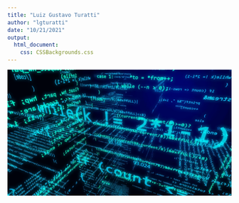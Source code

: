 ```yaml
---
title: "Luiz Gustavo Turatti"
author: "lgturatti"
date: "10/21/2021"
output: 
  html_document:
    css: CSSBackgrounds.css
---
```

![Background image with a lot of words related to programing creating a three dimensional spatial effect](/background.png)
<!-- 
![Alt text](/path/to/image "Extra info")

# Luiz Gustavo Turatti

### Hi there 👋

**lgturatti/lgturatti** is a ✨ _special_ ✨ repository because its `README.md` (this file) appears on your GitHub profile.

Here are some ideas to get you started:

- 🔭 I’m currently working on ...
- 🌱 I’m currently learning ...
- 👯 I’m looking to collaborate on ...
- 🤔 I’m looking for help with ...
- 💬 Ask me about ...
- 📫 How to reach me: ...
- 😄 Pronouns: ...
- ⚡ Fun fact: ...
-->
